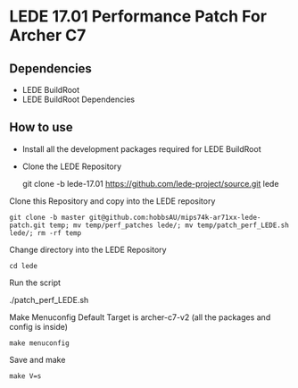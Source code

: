 LEDE 17.01 Performance Patch For Archer C7
======================================================

Dependencies
------------

* LEDE BuildRoot
* LEDE BuildRoot Dependencies

How to use
----------

* Install all the development packages required for LEDE BuildRoot
* Clone the LEDE Repository

    git clone -b lede-17.01 https://github.com/lede-project/source.git lede

Clone this Repository and copy into the LEDE repository

    git clone -b master git@github.com:hobbsAU/mips74k-ar71xx-lede-patch.git temp; mv temp/perf_patches lede/; mv temp/patch_perf_LEDE.sh lede/; rm -rf temp

Change directory into the LEDE Repository

    cd lede

Run the script

./patch_perf_LEDE.sh

Make Menuconfig Default Target is archer-c7-v2 (all the packages and config is inside)

    make menuconfig

Save and make

    make V=s
